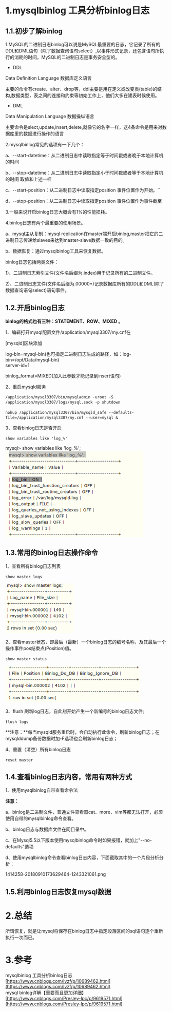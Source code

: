 # 1.mysqlbinlog 工具分析binlog日志

## 1.1.初步了解binlog

1.MySQL的二进制日志binlog可以说是MySQL最重要的日志，它记录了所有的DDL和DML语句（除了数据查询语句select）,以事件形式记录，还包含语句所执行的消耗的时间，MySQL的二进制日志是事务安全型的。

* DDL

Data Definition Language 数据库定义语言

主要的命令有create、alter、drop等，ddl主要是用在定义或改变表\(table\)的结构,数据类型，表之间的连接和约束等初始工作上，他们大多在建表时候使用。

* DML

Data Manipulation Language 数据操纵语言

主要命令是slect,update,insert,delete,就像它的名字一样，这4条命令是用来对数据库里的数据进行操作的语言

2.mysqlbinlog常见的选项有一下几个：

a、--start-datetime：从二进制日志中读取指定等于时间戳或者晚于本地计算机的时间

b、--stop-datetime：从二进制日志中读取指定小于时间戳或者等于本地计算机的时间 取值和上述一样

c、--start-position：从二进制日志中读取指定position 事件位置作为开始。\`\`

d、--stop-position：从二进制日志中读取指定position 事件位置作为事件截至

3.一般来说开启binlog日志大概会有1%的性能损耗。

4.binlog日志有两个最重要的使用场景。

a、mysql主从复制：mysql replication在master端开启binlog,master把它的二进制日志传递给slaves来达到master-slave数据一致的目的。

b、数据恢复：通过mysqlbinlog工具来恢复数据。

binlog日志包括两类文件：

1\)、二进制日志索引文件\(文件名后缀为.index\)用于记录所有的二进制文件。

2\)、二进制日志文件\(文件名后缀为.00000\*\)记录数据库所有的DDL和DML\(除了数据查询语句select\)语句事件。

## 1.2.开启binlog日志

**binlog的格式也有三种：STATEMENT、ROW、MIXED 。**

1、编辑打开mysql配置文件/application/mysql3307/my.cnf在

\[mysqld\]区块添加

log-bin=mysql-bin\(也可指定二进制日志生成的路径，如：log-bin=/opt/Data/mysql-bin\)  
server-id=1

binlog\_format=MIXED\(加入此参数才能记录到insert语句\)

2、重启mysqld服务

```
/application/mysql3307/bin/mysqladmin -uroot -S /application/mysql3307/logs/mysql.sock -p shutdown

nohup /application/mysql3307/bin/mysqld_safe --defaults-file=/application/mysql3307/my.cnf --user=mysql &
```

3、查看binlog日志是否开启

`show variables like 'log_%'`

mysql> show variables like 'log_%'; 
![](/static/image/1414258-20180910150727415-1015390112.png)



## 1.3.常用的binlog日志操作命令
1、查看所有binlog日志列表

`show master logs`

![](/static/image/1414258-20180910150911389-1398860498.png)

2、查看master状态，即最后（最新）一个binlog日志的编号名称，及其最后一个操作事件pos结束点(Position)值。

`show master status`

![](/static/image/1414258-20180910171026280-1049764479.png)

3、flush 刷新log日志，自此刻开始产生一个新编号的binlog日志文件;

`flush logs`

**注意：**每当mysqld服务重启时，会自动执行此命令，刷新binlog日志；在mysqlddump备份数据时加-F选项也会刷新binlog日志；

4、重置（清空）所有binlog日志

`reset master`

## 1.4.查看binlog日志内容，常用有两种方式

1、使用mysqlbinlog自带查看命令法

**注意：**

a、binlog是二进制文件，普通文件查看器cat、more、vim等都无法打开，必须使用自带的mysqlbinlog命令查看。

b、binlog日志与数据库文件在同目录中。

c、在Mysql5.5以下版本使用mysqlbinlog命令时如果报错，就加上"--no-defaults"选项

d、使用mysqlbinlog命令查看binlog日志内容，下面截取其中的一个片段分析分析：

1414258-20180910173629464-1243321061.png

## 1.5.利用binlog日志恢复mysql数据

# 2.总结

所谓恢复，就是让mysql将保存在binlog日志中指定段落区间的sql语句逐个重新执行一次而已。

# 3.参考

mysqlbinlog 工具分析binlog日志  
[https://www.cnblogs.com/lvzf/p/10689462.html](https://www.cnblogs.com/lvzf/p/10689462.html)  
mysql binlog详解【重要而且更加详细】  
[https://www.cnblogs.com/Presley-lpc/p/9619571.html](https://www.cnblogs.com/Presley-lpc/p/9619571.html)

